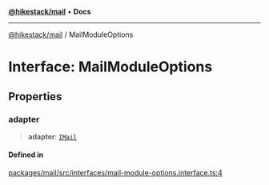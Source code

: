 [**@hikestack/mail**](/official/reference/mail/index.md) • **Docs**

***

[@hikestack/mail](/official/reference/mail/globals.md) / MailModuleOptions

# Interface: MailModuleOptions

## Properties

### adapter

> **adapter**: [`IMail`](/official/reference/mail/interfaces/IMail.md)

#### Defined in

[packages/mail/src/interfaces/mail-module-options.interface.ts:4](https://github.com/hikestack/hike/blob/928de04fa91eff5cc11ce6874f171775c7eb9f5a/packages/mail/src/interfaces/mail-module-options.interface.ts#L4)
